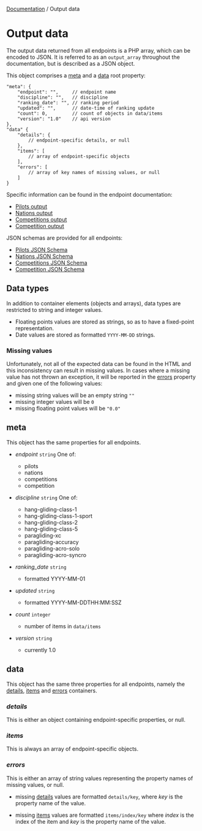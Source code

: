 [Documentation][docs] / Output data

# Output data

The output data returned from all endpoints is a PHP array, which can be encoded to JSON. It is
referred to as an `output_array` throughout the documentation, but is described as a JSON object.

This object comprises a [meta](#meta) and a [data](#data) root property:

```jsonc
"meta": {
    "endpoint": "",     // endpoint name
    "discipline": "",   // discipline
    "ranking_date": "", // ranking period
    "updated": "",      // date-time of ranking update
    "count": 0,         // count of objects in data/items
    "version": "1.0"    // api version
},
"data" {
    "details": {
        // endpoint-specific details, or null
    },
    "items": [
        // array of endpoint-specific objects
    ],
    "errors": [
        // array of key names of missing values, or null
    ]
}
```

Specific information can be found in the endpoint documentation:

* [Pilots output](pilots.md#output)
* [Nations output](nations.md#output)
* [Competitions output](competitions.md#output)
* [Competition output](competition.md#output)

JSON schemas are provided for all endpoints:

* [Pilots JSON Schema](../res/pilots-schema.json)
* [Nations JSON Schema](../res/nations-schema.json)
* [Competitions JSON Schema](../res/competitions-schema.json)
* [Competition JSON Schema](../res/competition-schema.json)

## Data types
In addition to container elements (objects and arrays), data types are restricted to string and
integer values.

* Floating points values are stored as strings, so as to have a fixed-point
representation.
* Date values are stored as formatted `YYYY-MM-DD` strings.

### Missing values
Unfortunately, not all of the expected data can be found in the HTML and this inconsistency can
result in missing values. In cases where a missing value has not thrown an exception, it will be
reported in the [errors](#errors) property and given one of the following values:

* missing string values will be an empty string `""`
* missing integer values will be `0`
* missing floating point values will be `"0.0"`

## meta
This object has the same properties for all endpoints.

* _endpoint_ `string` One of:
    * pilots
    * nations
    * competitions
    * competition

* _discipline_ `string` One of:
    * hang-gliding-class-1
    * hang-gliding-class-1-sport
    * hang-gliding-class-2
    * hang-gliding-class-5
    * paragliding-xc
    * paragliding-accuracy
    * paragliding-acro-solo
    * paragliding-acro-syncro

* _ranking_date_ `string`
    * formatted YYYY-MM-01

* _updated_ `string`
    * formatted YYYY-MM-DDTHH:MM:SSZ
* _count_ `integer`
    * number of items in `data/items`

* _version_ `string`
    * currently 1.0

## data
This object has the same three properties for all endpoints, namely the [details](#details),
[items](#items) and [errors](#errors) containers.

### _details_
This is either an object containing endpoint-specific properties, or null.

### _items_
This is always an array of endpoint-specific objects.

### _errors_
This is either an array of string values representing the property names of missing values, or null.

* missing [details](#details) values are formatted `details/key`, where _key_ is the property name of
the value.

* missing [items](#items) values are formatted `items/index/key` where _index_ is the index of the
item and _key_ is the property name of the value.

[docs]: 00-intro.md
